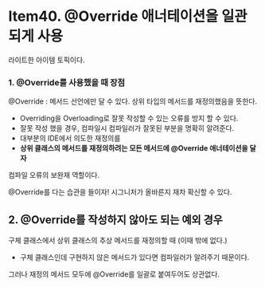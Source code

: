 # Item40. @Override 애너테이션을 일관되게 사용

라이트한 아이템 토픽이다. 

### 1. @Override를 사용했을 때 장점

@Override : 메서드 선언에만 달 수 있다. 상위 타입의 메서드를 재정의했음을 뜻한다.

- Overriding을 Overloading로 잘못 작성할 수 있는 오류를 방지 할 수 있다.
- 잘못 작성 했을 경우, 컴파일시 컴파일러가 잘못된 부분을 명확히 알려준다.
- 대부분의 IDE에서 의도한 재정의를
- **상위 클래스의 메서드를 재정의하려는 모든 메서드에 @Override 애너테이션을 달자**

컴파일 오류의 보완재 역할이다.

@Override를 다는 습관을 들이자! 시그니처가 올바른지 재차 확신할 수 있다.

## 2. @Override를 작성하지 않아도 되는 예외 경우

구체 클래스에서 상위 클래스의 추상 메서드를 재정의할 때 (이때 밖에 없다.)

- 구체 클래스인데 구현하지 않은 메서드가 있다면 컴파일러가 알려주기 때문이다.

그러나 재정의 메서드 모두에 @Override를 일괄로 붙여두어도 상관없다.
